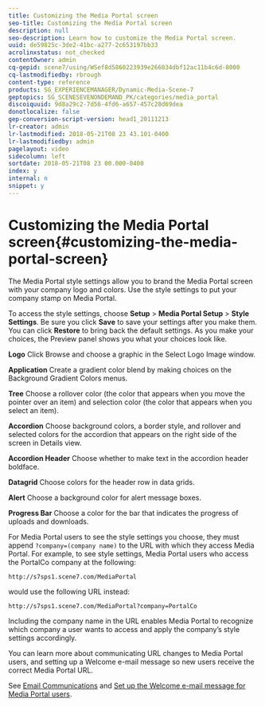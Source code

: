 ```yaml
---
title: Customizing the Media Portal screen
seo-title: Customizing the Media Portal screen
description: null
seo-description: Learn how to customize the Media Portal screen.
uuid: de59825c-3de2-41bc-a277-2c653197bb33
acrolinxstatus: not_checked
contentOwner: admin
cq-gepid: scene7/using/WSef8d5860223939e266034dbf12ac11b4c6d-8000
cq-lastmodifiedby: rbrough
content-type: reference
products: SG_EXPERIENCEMANAGER/Dynamic-Media-Scene-7
geptopics: SG_SCENESEVENONDEMAND_PK/categories/media_portal
discoiquuid: 9d8a29c2-7d56-4fd6-a657-457c28d69dea
donotlocalize: false
gep-conversion-script-version: head1_20111213
lr-creator: admin
lr-lastmodified: 2018-05-21T08 23 43.101-0400
lr-lastmodifiedby: admin
pagelayout: video
sidecolumn: left
sortdate: 2018-05-21T08 23 00.000-0400
index: y
internal: n
snippet: y
---
```


# Customizing the Media Portal screen{#customizing-the-media-portal-screen}

The Media Portal style settings allow you to brand the Media Portal screen with your company logo and colors. Use the style settings to put your company stamp on Media Portal.

To access the style settings, choose **Setup** &gt; **Media Portal Setup** &gt; **Style Settings**. Be sure you click **Save** to save your settings after you make them. You can click **Restore** to bring back the default settings. As you make your choices, the Preview panel shows you what your choices look like.

**Logo** Click Browse and choose a graphic in the Select Logo Image window.

**Application** Create a gradient color blend by making choices on the Background Gradient Colors menus.

**Tree** Choose a rollover color (the color that appears when you move the pointer over an item) and selection color (the color that appears when you select an item).

**Accordion** Choose background colors, a border style, and rollover and selected colors for the accordion that appears on the right side of the screen in Details view.

**Accordion Header** Choose whether to make text in the accordion header boldface.

**Datagrid** Choose colors for the header row in data grids.

**Alert** Choose a background color for alert message boxes.

**Progress Bar** Choose a color for the bar that indicates the progress of uploads and downloads.

For Media Portal users to see the style settings you choose, they must append `?company=(company name)` to the URL with which they access Media Portal. For example, to see style settings, Media Portal users who access the PortalCo company at the following:

`http://s7sps1.scene7.com/MediaPortal`

would use the following URL instead:

`http://s7sps1.scene7.com/MediaPortal?company=PortalCo`

Including the company name in the URL enables Media Portal to recognize which company a user wants to access and apply the company’s style settings accordingly.

You can learn more about communicating URL changes to Media Portal users, and setting up a Welcome e-mail message so new users receive the correct Media Portal URL.

See [Email Communications](#UnresolvedLink-sc7_setup_se.xml#WS874C2EDC-7FFA-4449-ACDD-FFD8AFF40E6F) and [Set up the Welcome e-mail message for Media Portal users](adding-media-portal-users.md#setting_up_the_welcome_e_mail_message_for_media_portal_users).
